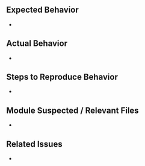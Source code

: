 ## Expected Behavior
- 

## Actual Behavior
- 

## Steps to Reproduce Behavior 
- 

## Module Suspected / Relevant Files 
- 

## Related Issues 
- 
